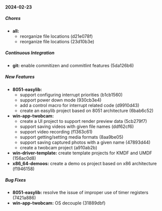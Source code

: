#### 2024-02-23

##### Chores

* **all:**
  *  reorganize file locations (d21e078f)
  *  reorganize file locations (23d10b3e)

##### Continuous Integration

* **git:**  enable commitizen and commitlint features (5da126b6)

##### New Features

* **8051-easylib:**
  *  support configuring interrupt priorities (b1cb1560)
  *  support power down mode (930cb3e4)
  *  add a control macro for interrupt related code (d9910d43)
  *  create an easylib project based on 8051 architecture (6bab6c52)
* **win-app-twobcam:**
  *  create a UI project to support render preview data (5cb279f7)
  *  support saving videos with given file names (ddf62cf6)
  *  support video recording (f1363c61)
  *  support getting/setting media formats (8aa9be05)
  *  support saving captured photos with a given name (47893d44)
  *  create a twobcam project (a910ab2b)
* **win-driver-template:**  create template projects for KMDF and UMDF (156ac0d8)
* **x86_64-demoos:**  create a demo os project based on x86 architecture (f1946158)

##### Bug Fixes

* **8051-easylib:**  resolve the issue of improper use of timer registers (7421a886)
* **win-app-twobcam:**  OS decouple (31889dbf)

